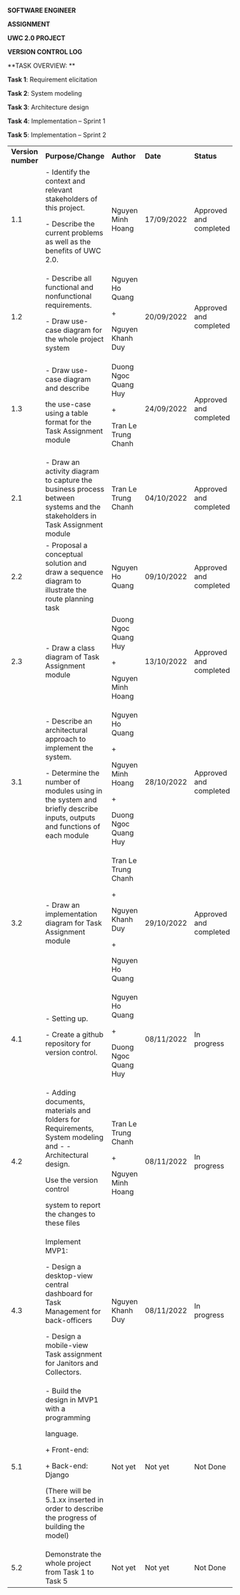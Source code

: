 <!-- Output copied to clipboard! -->

<!-----

Yay, no errors, warnings, or alerts!

Conversion time: 0.834 seconds.


Using this Markdown file:

1. Paste this output into your source file.
2. See the notes and action items below regarding this conversion run.
3. Check the rendered output (headings, lists, code blocks, tables) for proper
   formatting and use a linkchecker before you publish this page.

Conversion notes:

* Docs to Markdown version 1.0β33
* Tue Nov 08 2022 07:11:45 GMT-0800 (PST)
* Source doc: Version control log
* Tables are currently converted to HTML tables.
----->


**SOFTWARE ENGINEER**

**ASSIGNMENT**

**UWC 2.0 PROJECT**

**VERSION CONTROL LOG**

**TASK OVERVIEW: **

**Task 1**: Requirement elicitation

**Task 2**: System modeling

**Task 3**: Architecture design

**Task 4**: Implementation – Sprint 1

**Task 5**: Implementation – Sprint 2


<table>
  <tr>
   <td><strong>Version number</strong>
   </td>
   <td><strong>Purpose/Change</strong>
   </td>
   <td><strong>Author</strong>
   </td>
   <td><strong>Date</strong>
   </td>
   <td><strong>Status</strong>
   </td>
  </tr>
  <tr>
   <td>1.1
   </td>
   <td>- Identify the context and relevant stakeholders of this project. 
<p>
- Describe the current problems as well as the benefits of UWC 2.0.
   </td>
   <td>Nguyen Minh Hoang
   </td>
   <td>17/09/2022
   </td>
   <td>Approved and completed
   </td>
  </tr>
  <tr>
   <td>1.2
   </td>
   <td>- Describe all functional and nonfunctional requirements.
<p>
- Draw use-case diagram for the whole project system
   </td>
   <td>Nguyen Ho Quang
<p>
+
<p>
Nguyen Khanh Duy
   </td>
   <td>20/09/2022
   </td>
   <td>Approved and completed
   </td>
  </tr>
  <tr>
   <td>1.3
   </td>
   <td>- Draw use-case diagram and describe
<p>
the use-case using a table format for the Task Assignment module
   </td>
   <td>Duong Ngoc Quang Huy
<p>
+
<p>
Tran Le Trung Chanh
   </td>
   <td>24/09/2022
   </td>
   <td>Approved and completed
   </td>
  </tr>
  <tr>
   <td>2.1
   </td>
   <td>- Draw an activity diagram to capture the business process between systems and the stakeholders in Task Assignment module
   </td>
   <td>Tran Le Trung Chanh
   </td>
   <td>04/10/2022
   </td>
   <td>Approved and completed
   </td>
  </tr>
  <tr>
   <td>2.2
   </td>
   <td>- Proposal a conceptual solution and draw a sequence diagram to illustrate the route planning task 
   </td>
   <td>Nguyen Ho Quang
   </td>
   <td>09/10/2022
   </td>
   <td>Approved and completed
   </td>
  </tr>
  <tr>
   <td>2.3
   </td>
   <td>- Draw a class diagram of Task Assignment module
   </td>
   <td>Duong Ngoc Quang Huy
<p>
+
<p>
Nguyen Minh Hoang
   </td>
   <td>13/10/2022
   </td>
   <td>Approved and completed
   </td>
  </tr>
  <tr>
   <td>3.1
   </td>
   <td>- Describe an architectural approach to implement the system.
<p>
- Determine the number of modules using in the system and briefly describe inputs, outputs and functions of each module
   </td>
   <td>Nguyen Ho Quang
<p>
+ 
<p>
Nguyen Minh Hoang
<p>
+
<p>
Duong Ngoc Quang Huy
   </td>
   <td>28/10/2022
   </td>
   <td>Approved and completed
   </td>
  </tr>
  <tr>
   <td>3.2
   </td>
   <td>- Draw an implementation diagram for Task Assignment module
   </td>
   <td>Tran Le Trung Chanh
<p>
+
<p>
Nguyen Khanh Duy
<p>
+
<p>
Nguyen Ho Quang
   </td>
   <td>29/10/2022
   </td>
   <td>Approved and completed
   </td>
  </tr>
  <tr>
   <td>4.1
   </td>
   <td>- Setting up.
<p>
- Create a github repository for version control.
   </td>
   <td>Nguyen Ho Quang
<p>
+
<p>
Duong Ngoc Quang Huy
   </td>
   <td>08/11/2022
   </td>
   <td>In progress
   </td>
  </tr>
  <tr>
   <td>4.2
   </td>
   <td>- Adding documents, materials and folders for Requirements, System modeling and - - Architectural design.
<p>
Use the version control
<p>
system to report the changes to these files
   </td>
   <td>Tran Le Trung Chanh
<p>
+
<p>
Nguyen Minh Hoang
   </td>
   <td>08/11/2022
   </td>
   <td>In progress
   </td>
  </tr>
  <tr>
   <td>4.3
   </td>
   <td>Implement MVP1:
<p>
- Design a desktop-view central dashboard for Task Management for back-officers
<p>
- Design a mobile-view Task assignment for Janitors and Collectors.
   </td>
   <td>Nguyen Khanh Duy
   </td>
   <td>08/11/2022
   </td>
   <td>In progress
   </td>
  </tr>
  <tr>
   <td>5.1
   </td>
   <td>- Build the design in MVP1 with a programming
<p>
language.
<p>
+ Front-end: 
<p>
+ Back-end: Django
<p>
(There will be 5.1.xx inserted in order to describe the progress of building the model)
   </td>
   <td>Not yet
   </td>
   <td>Not yet
   </td>
   <td>Not Done
   </td>
  </tr>
  <tr>
   <td>5.2
   </td>
   <td>Demonstrate the whole project from Task 1 to Task 5
   </td>
   <td>Not yet
   </td>
   <td>Not yet
   </td>
   <td>Not Done
   </td>
  </tr>
</table>
